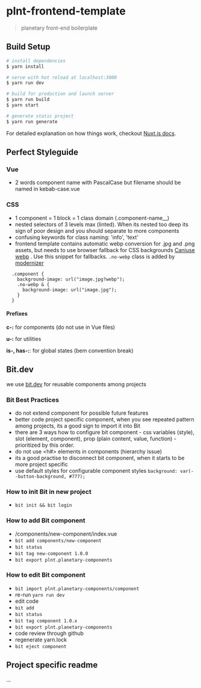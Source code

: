 # plnt-frontend-template

> planetary front-end boilerplate

## Build Setup

``` bash
# install dependencies
$ yarn install

# serve with hot reload at localhost:3000
$ yarn run dev

# build for production and launch server
$ yarn run build
$ yarn start

# generate static project
$ yarn run generate
```

For detailed explanation on how things work, checkout [Nuxt.js docs](https://nuxtjs.org).


## Perfect Styleguide

### Vue
- 2 words component name with PascalCase but filename should be named in kebab-case.vue

### CSS
- 1 component = 1 block = 1 class domain (.component-name__)
- nested selectors of 3 levels max (linted). When its  nested too deep its sign of poor design and you should separate to more components
- confusing keywords for class naming: 'info', 'text'
- frontend template contains automatic webp conversion for .jpg and .png assets, but needs to use browser fallback for CSS backgrounds [Caniuse webp](https://caniuse.com/#feat=webp) .
Use this snippet for fallbacks. `.no-webp` class is added by [modernizer](https://modernizr.com) 

```
  .component {
    background-image: url("image.jpg?webp");
    .no-webp & {
      background-image: url("image.jpg");
    }
  }
```

#### Prefixes
**c-:** for components (do not use in Vue files)

**u-:** for utilities

**is-, has-:**: for global states (bem convention break)


## Bit.dev
we use [bit.dev](https://bit.dev/plnt/planetary-component) for reusable components among projects

### Bit Best Practices
- do not extend component for possible future features
- better code project specific component, when you see repeated pattern among projects, its a good sign to  import it into Bit
- there are 3 ways how to configure bit component - css variables (style), slot (element, component), prop (plain content, value, function) - prioritized by this order.
- do not use <h#> elements in components (hierarchy issue)
- its a good practise to disconnect bit component, when it starts to be more project specific
- use default styles for configurable component styles `background: var(--button-background, #777);`
 
 ### How to init Bit in new project
 - `bit init && bit login`
 
 ### How to add Bit component
 - /components/new-component/index.vue
 - `bit add components/new-component`
 - `bit status`
 - `bit tag new-component 1.0.0`
 - `bit export plnt.planetary-components`
 
 ### How to edit Bit component
 - `bit import plnt.planetary-components/component`
 - re-run `yarn run dev`
 - edit code
 - `bit add`
 - `bit status`
 - `bit tag component 1.0.x`
 - `bit export plnt.planetary-components`
 - code review through github
 - regenerate yarn.lock
 - `bit eject component`

 
 ## Project specific readme
 ...
